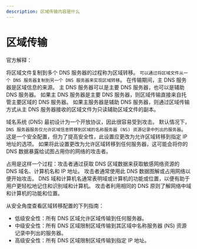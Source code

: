 ```yaml
---
description: 区域传输内容是什么
---
```


# 区域传输

官方解释：

将区域文件复制到多个 DNS 服务器的过程称为区域转移。 `可以通过将区域文件从一个 DNS 服务器复制到另一个 DNS 服务器来实现区域转移`。 在传输期间，主 DNS 服务器是区域信息的来源。 主 DNS 服务器可以是主要 DNS 服务器，也可以是辅助 DNS 服务器。 如果主 DNS 服务器是主要 DNS 服务器，则区域传输直接来自托管主要区域的 DNS 服务器。 如果主服务器是辅助 DNS 服务器，则通过区域传输方式从主 DNS 服务器接收的区域文件为只读辅助区域文件的副本。

域名系统 (DNS) 最初设计为一个开放协议，因此很容易受到攻击。 默认情况下，`DNS 服务器服务仅允许区域信息转移到区域的名称服务器 (NS) 资源记录中列出的服务器`。 这是一个安全配置，但为了提高安全性，此设置应更改为允许区域转移到指定 IP 地址的选项。 如果将此设置更改为允许区域转移到任何服务器，这可能会将你的 DNS 数据暴露给试图占用你的网络的攻击者。

占用是这样一个过程：攻击者通过获取 DNS 区域数据来获取敏感网络资源的 DNS 域名、计算机名和 IP 地址。 攻击者通常使用此 DNS 数据图解或占用网络以便开始攻击。 DNS 域和计算机名通常表明域或计算机的功能或位置，以便有助于用户更轻松地记住和识别域和计算机。 攻击者利用相同的 DNS 原则了解网络中域和计算机的功能和位置。

从安全角度查看区域转移配置的下列指南：

* 低级安全性：所有 DNS 区域允许区域传输到任何服务器。
* 中级安全性：所有 DNS 区域限制区域传输到其区域中名称服务器 (NS) 资源记录中列出的服务器。
* 高级安全性：所有 DNS 区域限制区域传输到指定 IP 地址。
